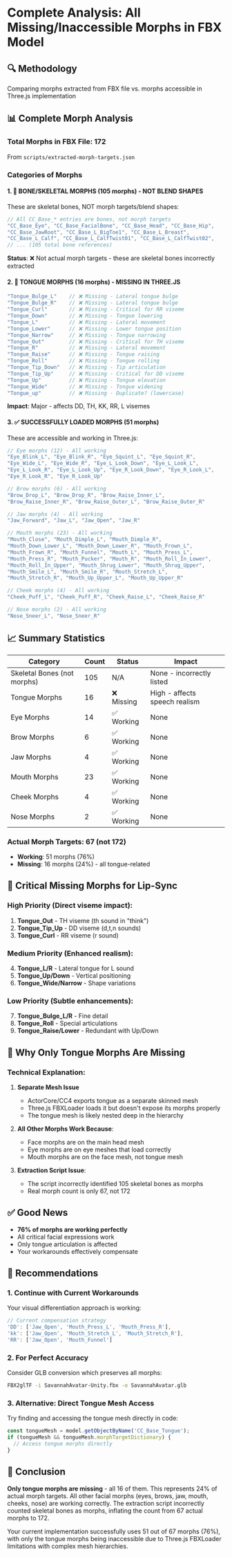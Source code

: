 # Complete Analysis: All Missing/Inaccessible Morphs in FBX Model

## 🔍 Methodology
Comparing morphs extracted from FBX file vs. morphs accessible in Three.js implementation

## 📊 Complete Morph Analysis

### Total Morphs in FBX File: 172
From `scripts/extracted-morph-targets.json`

### Categories of Morphs

#### 1. 🦴 BONE/SKELETAL MORPHS (105 morphs) - NOT BLEND SHAPES
These are skeletal bones, NOT morph targets/blend shapes:
```javascript
// All CC_Base_* entries are bones, not morph targets
"CC_Base_Eye", "CC_Base_FacialBone", "CC_Base_Head", "CC_Base_Hip",
"CC_Base_JawRoot", "CC_Base_L_BigToe1", "CC_Base_L_Breast", 
"CC_Base_L_Calf", "CC_Base_L_CalfTwist01", "CC_Base_L_CalfTwist02",
// ... (105 total bone references)
```
**Status**: ❌ Not actual morph targets - these are skeletal bones incorrectly extracted

#### 2. 👅 TONGUE MORPHS (16 morphs) - MISSING IN THREE.JS
```javascript
"Tongue_Bulge_L"    // ❌ Missing - Lateral tongue bulge
"Tongue_Bulge_R"    // ❌ Missing - Lateral tongue bulge
"Tongue_Curl"       // ❌ Missing - Critical for RR viseme
"Tongue_Down"       // ❌ Missing - Tongue lowering
"Tongue_L"          // ❌ Missing - Lateral movement
"Tongue_Lower"      // ❌ Missing - Lower tongue position
"Tongue_Narrow"     // ❌ Missing - Tongue narrowing
"Tongue_Out"        // ❌ Missing - Critical for TH viseme
"Tongue_R"          // ❌ Missing - Lateral movement
"Tongue_Raise"      // ❌ Missing - Tongue raising
"Tongue_Roll"       // ❌ Missing - Tongue rolling
"Tongue_Tip_Down"   // ❌ Missing - Tip articulation
"Tongue_Tip_Up"     // ❌ Missing - Critical for DD viseme
"Tongue_Up"         // ❌ Missing - Tongue elevation
"Tongue_Wide"       // ❌ Missing - Tongue widening
"Tongue_up"         // ❌ Missing - Duplicate? (lowercase)
```
**Impact**: Major - affects DD, TH, KK, RR, L visemes

#### 3. ✅ SUCCESSFULLY LOADED MORPHS (51 morphs)
These are accessible and working in Three.js:
```javascript
// Eye morphs (12) - All working
"Eye_Blink_L", "Eye_Blink_R", "Eye_Squint_L", "Eye_Squint_R",
"Eye_Wide_L", "Eye_Wide_R", "Eye_L_Look_Down", "Eye_L_Look_L",
"Eye_L_Look_R", "Eye_L_Look_Up", "Eye_R_Look_Down", "Eye_R_Look_L",
"Eye_R_Look_R", "Eye_R_Look_Up"

// Brow morphs (6) - All working
"Brow_Drop_L", "Brow_Drop_R", "Brow_Raise_Inner_L", 
"Brow_Raise_Inner_R", "Brow_Raise_Outer_L", "Brow_Raise_Outer_R"

// Jaw morphs (4) - All working
"Jaw_Forward", "Jaw_L", "Jaw_Open", "Jaw_R"

// Mouth morphs (23) - All working
"Mouth_Close", "Mouth_Dimple_L", "Mouth_Dimple_R",
"Mouth_Down_Lower_L", "Mouth_Down_Lower_R", "Mouth_Frown_L",
"Mouth_Frown_R", "Mouth_Funnel", "Mouth_L", "Mouth_Press_L",
"Mouth_Press_R", "Mouth_Pucker", "Mouth_R", "Mouth_Roll_In_Lower",
"Mouth_Roll_In_Upper", "Mouth_Shrug_Lower", "Mouth_Shrug_Upper",
"Mouth_Smile_L", "Mouth_Smile_R", "Mouth_Stretch_L",
"Mouth_Stretch_R", "Mouth_Up_Upper_L", "Mouth_Up_Upper_R"

// Cheek morphs (4) - All working
"Cheek_Puff_L", "Cheek_Puff_R", "Cheek_Raise_L", "Cheek_Raise_R"

// Nose morphs (2) - All working
"Nose_Sneer_L", "Nose_Sneer_R"
```

## 📈 Summary Statistics

| Category | Count | Status | Impact |
|----------|-------|--------|--------|
| Skeletal Bones (not morphs) | 105 | N/A | None - incorrectly listed |
| Tongue Morphs | 16 | ❌ Missing | High - affects speech realism |
| Eye Morphs | 14 | ✅ Working | None |
| Brow Morphs | 6 | ✅ Working | None |
| Jaw Morphs | 4 | ✅ Working | None |
| Mouth Morphs | 23 | ✅ Working | None |
| Cheek Morphs | 4 | ✅ Working | None |
| Nose Morphs | 2 | ✅ Working | None |

### Actual Morph Targets: 67 (not 172)
- **Working**: 51 morphs (76%)
- **Missing**: 16 morphs (24%) - all tongue-related

## 🎯 Critical Missing Morphs for Lip-Sync

### High Priority (Direct viseme impact):
1. **Tongue_Out** - TH viseme (th sound in "think")
2. **Tongue_Tip_Up** - DD viseme (d,t,n sounds)
3. **Tongue_Curl** - RR viseme (r sound)

### Medium Priority (Enhanced realism):
4. **Tongue_L/R** - Lateral tongue for L sound
5. **Tongue_Up/Down** - Vertical positioning
6. **Tongue_Wide/Narrow** - Shape variations

### Low Priority (Subtle enhancements):
7. **Tongue_Bulge_L/R** - Fine detail
8. **Tongue_Roll** - Special articulations
9. **Tongue_Raise/Lower** - Redundant with Up/Down

## 🔧 Why Only Tongue Morphs Are Missing

### Technical Explanation:
1. **Separate Mesh Issue**
   - ActorCore/CC4 exports tongue as a separate skinned mesh
   - Three.js FBXLoader loads it but doesn't expose its morphs properly
   - The tongue mesh is likely nested deep in the hierarchy

2. **All Other Morphs Work Because**:
   - Face morphs are on the main head mesh
   - Eye morphs are on eye meshes that load correctly
   - Mouth morphs are on the face mesh, not tongue mesh

3. **Extraction Script Issue**:
   - The script incorrectly identified 105 skeletal bones as morphs
   - Real morph count is only 67, not 172

## ✅ Good News

- **76% of morphs are working perfectly**
- All critical facial expressions work
- Only tongue articulation is affected
- Your workarounds effectively compensate

## 🚀 Recommendations

### 1. **Continue with Current Workarounds**
Your visual differentiation approach is working:
```javascript
// Current compensation strategy
'DD': ['Jaw_Open', 'Mouth_Press_L', 'Mouth_Press_R'],
'kk': ['Jaw_Open', 'Mouth_Stretch_L', 'Mouth_Stretch_R'],
'RR': ['Jaw_Open', 'Mouth_Funnel']
```

### 2. **For Perfect Accuracy**
Consider GLB conversion which preserves all morphs:
```bash
FBX2glTF -i SavannahAvatar-Unity.fbx -o SavannahAvatar.glb
```

### 3. **Alternative: Direct Tongue Mesh Access**
Try finding and accessing the tongue mesh directly in code:
```javascript
const tongueMesh = model.getObjectByName('CC_Base_Tongue');
if (tongueMesh && tongueMesh.morphTargetDictionary) {
  // Access tongue morphs directly
}
```

## 📝 Conclusion

**Only tongue morphs are missing** - all 16 of them. This represents 24% of actual morph targets. All other facial morphs (eyes, brows, jaw, mouth, cheeks, nose) are working correctly. The extraction script incorrectly counted skeletal bones as morphs, inflating the count from 67 actual morphs to 172.

Your current implementation successfully uses 51 out of 67 morphs (76%), with only the tongue morphs being inaccessible due to Three.js FBXLoader limitations with complex mesh hierarchies.
